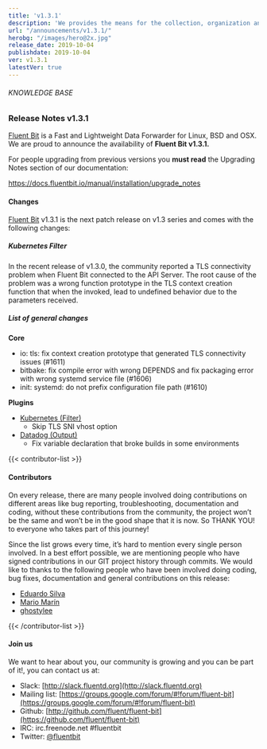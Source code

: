 ```yaml
---
title: 'v1.3.1'
description: 'We provides the means for the collection, organization and computerized retrieval of knowledgeand Lightweight Data Forwarder for Linux, BSD and OSX. We are proud to announce the availability of Fluent Bit v1.3.1.'
url: "/announcements/v1.3.1/"
herobg: "/images/hero@2x.jpg"
release_date: 2019-10-04
publishdate: 2019-10-04
ver: v1.3.1
latestVer: true
---
```


###### KNOWLEDGE BASE

### Release Notes v1.3.1

[Fluent Bit](https://fluentbit.io/) is a Fast and Lightweight Data Forwarder for Linux, BSD and OSX. We are proud to announce the availability of **Fluent Bit v1.3.1.**

For people upgrading from previous versions you **must read** the Upgrading Notes section of our documentation:

https://docs.fluentbit.io/manual/installation/upgrade_notes

#### Changes

[Fluent Bit](https://fluentbit.io) v1.3.1 is the next patch release on v1.3 series and comes with the following changes:

##### Kubernetes Filter

In the recent release of v1.3.0, the community reported a TLS connectivity problem when Fluent Bit connected to the API Server. The root cause of the problem was a wrong function prototype in the TLS context creation function that when the invoked, lead to undefined behavior due to the parameters received.

##### List of general changes


**Core**

* io: tls: fix context creation prototype that generated TLS connectivity issues (#1611)
* bitbake: fix compile error with wrong DEPENDS and fix packaging error with wrong systemd service file (#1606)
* init: systemd: do not prefix configuration file path (#1610)


**Plugins**

* [Kubernetes (Filter)](https://docs.fluentbit.io/manual/filter/kubernetes/)
  * Skip TLS SNI vhost option
* [Datadog (Output)](https://docs.fluentbit.io/manual/output/datadog/)
  * Fix variable declaration that broke builds in some environments


{{< contributor-list >}}

#### Contributors

On every release, there are many people involved doing contributions on different areas like bug reporting, troubleshooting, documentation and coding, without these contributions from the community, the project won’t be the same and won’t be in the good shape that it is now. So THANK YOU! to everyone who takes part of this journey!

Since the list grows every time, it’s hard to mention every single person involved. In a best effort possible, we are mentioning people who have signed contributions in our GIT project history through commits. We would like to thanks to the following people who have been involved doing coding, bug fixes, documentation and general contributions on this release:


* [Eduardo Silva](https://github.com/edsiper)
* [Mario Marín](https://github.com/mariomarin)
* [ghostylee](https://github.com/ghostylee)

{{< /contributor-list >}}

#### Join us

We want to hear about you, our community is growing and you can be part of it!, you can contact us at:

* Slack: [http://slack.fluentd.org](http://slack.fluentd.org)
* Mailing list: [https://groups.google.com/forum/#!forum/fluent-bit](https://groups.google.com/forum/#!forum/fluent-bit)
* Github: [http://github.com/fluent/fluent-bit](https://github.com/fluent/fluent-bit)
* IRC: irc.freenode.net #fluentbit
* Twitter: [@fluentbit](https://twitter.com/fluentbit)